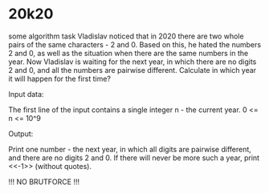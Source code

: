# 20k20
some algorithm task
Vladislav noticed that in 2020 there are two whole pairs of the same characters - 2 and 0. Based on this, he hated the numbers 2 and 0, as well as the situation when there are the same numbers in the year. Now Vladislav is waiting for the next year, in which there are no digits 2 and 0, and all the numbers are pairwise different. Calculate in which year it will happen for the first time?

Input data:

The first line of the input contains a single integer n - the current year. 0 <= n <= 10^9

Output:

Print one number - the next year, in which all digits are pairwise different, and there are no digits 2 and 0. If there will never be more such a year, print <<-1>> (without quotes).

 !!! NO BRUTFORCE !!!
